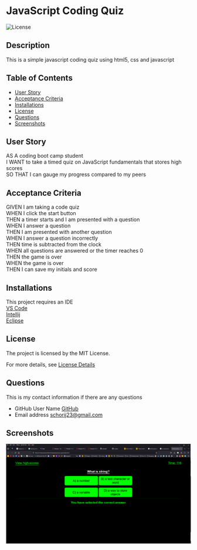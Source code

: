 
# JavaScript Coding Quiz

![License](https://img.shields.io/badge/License-MIT-yellow.svg)

## Description
This is a simple javascript coding quiz using html5, css and javascript

## Table of Contents

* [User Story](#user-story)
* [Acceptance Criteria](#acceptance-criteria)
* [Installations](#installations)
* [License](#license)
* [Questions](#questions)
* [Screenshots](#screenshots)


## User Story
AS A coding boot camp student<br>
I WANT to take a timed quiz on JavaScript fundamentals that stores high scores<br> 
SO THAT I can gauge my progress compared to my peers<br>

## Acceptance Criteria
GIVEN I am taking a code quiz<br>
WHEN I click the start button<br>
THEN a timer starts and I am presented with a question<br>
WHEN I answer a question<br>
THEN I am presented with another question<br>
WHEN I answer a question incorrectly<br>
THEN time is subtracted from the clock<br>
WHEN all questions are answered or the timer reaches 0<br>
THEN the game is over<br>
WHEN the game is over<br>
THEN I can save my initials and score<br>

## Installations
This project requires an IDE<br>
[VS Code](https://code.visualstudio.com/)<br>
[Intellij](https://www.jetbrains.com/idea/)<br>
[Eclipse](https://eclipseide.org/)<br>



## License
The project is licensed by the MIT License.

For more details, see [License Details](https://choosealicense.com/licenses/mit/)

## Questions

  This is my contact information if there are any questions

  - GitHub User Name [GitHub](https://github.com/schorij23) 
  - Email address schorij23@gmail.com


## Screenshots
<img src="./assets/images/Question.png">


